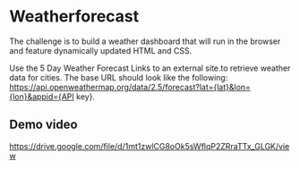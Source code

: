# Weatherforecast

 The challenge is to build a weather dashboard that will run in the browser and feature dynamically updated HTML and CSS.

Use the 5 Day Weather Forecast Links to an external site.to retrieve weather data for cities. The base URL should look like the following: https://api.openweathermap.org/data/2.5/forecast?lat={lat}&lon={lon}&appid={API key}.

## Demo video
https://drive.google.com/file/d/1mt1zwlCG8oOk5sWflqP2ZRraTTx_GLGK/view